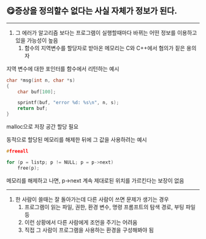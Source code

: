 ## 😋증상을 정의할수 없다는 사실 자체가 정보가 된다.

---

1. 그 에러가 알고리즘 보다는 프로그램이 실행할때마다 바뀌는 어떤 정보를 이용하고 있을 가능성이 높음
    1. 함수의 지역변수를 할당자로 받아온 메모리는 C와 C++에서 혐의가 짙은 용의자

지역 변수에 대한 포인터를 함수에서 리턴하는 예시

```c
char *msg(int n, char *s)
{
	char buf[100];

	sprintf(buf, "error %d: %s\n", n, s);
	return buf;
}
```

malloc으로 저장 공간 할당 필요

동적으로 할당된 메모리를 해제한 뒤에 그 값을 사용하려는 예시

```c
#freeall

for (p = listp; p != NULL; p = p->next)
	free(p);
```

메모리를 해제하고 나면, p→next 계속 제대로된 위치를 가르킨다는 보장이 없음

---

1. 한 사람이 쓸때는 잘 돌아가는데 다른 사람이 쓰면 문제가 생기는 경우
    1. 프로그램이 읽는 파일, 권한, 환경 변수, 명령 프롬프트의 탐색 경로, 부팅 파일 등
    2. 이런 상황에서 다른 사람에게 조언을 주기는 어려움
    3. 직접 그 사람이 프로그램을 사용하는 환경을 구성해봐야 됨

